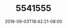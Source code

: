 ---
title: 5541555
date: 2018-09-03T18:42:21-08:00
draft: false
name: 黒羽イヴ
img_url: https://cdn.u1.huluxia.com/g4/M01/63/E0/rBAAdmHwCyOAHP4UAALnVP76zow739.png
original_fn: DSCF0454.jpg
tags:
- 黒羽イヴ

---
